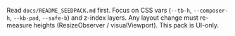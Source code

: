 Read `docs/README_SEEDPACK.md` first. Focus on CSS vars (`--tb-h`, `--composer-h`, `--kb-pad`, `--safe-b`) and z-index layers.
Any layout change must re-measure heights (ResizeObserver / visualViewport). This pack is UI-only.
